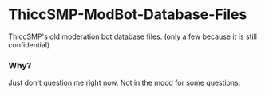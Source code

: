 # ThiccSMP-ModBot-Database-Files
ThiccSMP's old moderation bot database files. (only a few because it is still confidential)

### Why?
Just don't question me right now. Not in the mood for some questions.
